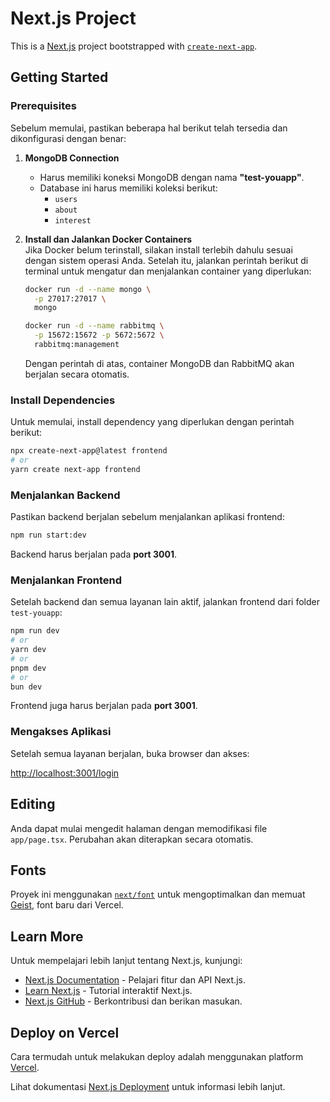 # Next.js Project

This is a [Next.js](https://nextjs.org) project bootstrapped with [`create-next-app`](https://nextjs.org/docs/app/api-reference/cli/create-next-app).

## Getting Started

### Prerequisites

Sebelum memulai, pastikan beberapa hal berikut telah tersedia dan dikonfigurasi dengan benar:

1. **MongoDB Connection**  
   - Harus memiliki koneksi MongoDB dengan nama **"test-youapp"**.
   - Database ini harus memiliki koleksi berikut:
     - `users`
     - `about`
     - `interest`

2. **Install dan Jalankan Docker Containers**  
   Jika Docker belum terinstall, silakan install terlebih dahulu sesuai dengan sistem operasi Anda. Setelah itu, jalankan perintah berikut di terminal untuk mengatur dan menjalankan container yang diperlukan:
   
   ```bash
   docker run -d --name mongo \
     -p 27017:27017 \
     mongo

   docker run -d --name rabbitmq \
     -p 15672:15672 -p 5672:5672 \
     rabbitmq:management
   ```
   
   Dengan perintah di atas, container MongoDB dan RabbitMQ akan berjalan secara otomatis.

### Install Dependencies

Untuk memulai, install dependency yang diperlukan dengan perintah berikut:

```bash
npx create-next-app@latest frontend 
# or
yarn create next-app frontend
```

### Menjalankan Backend

Pastikan backend berjalan sebelum menjalankan aplikasi frontend:

```bash
npm run start:dev
```

Backend harus berjalan pada **port 3001**.

### Menjalankan Frontend

Setelah backend dan semua layanan lain aktif, jalankan frontend dari folder `test-youapp`:

```bash
npm run dev
# or
yarn dev
# or
pnpm dev
# or
bun dev
```

Frontend juga harus berjalan pada **port 3001**.

### Mengakses Aplikasi

Setelah semua layanan berjalan, buka browser dan akses:

[http://localhost:3001/login](http://localhost:3001/login)

## Editing

Anda dapat mulai mengedit halaman dengan memodifikasi file `app/page.tsx`. Perubahan akan diterapkan secara otomatis.

## Fonts

Proyek ini menggunakan [`next/font`](https://nextjs.org/docs/app/building-your-application/optimizing/fonts) untuk mengoptimalkan dan memuat [Geist](https://vercel.com/font), font baru dari Vercel.

## Learn More

Untuk mempelajari lebih lanjut tentang Next.js, kunjungi:

- [Next.js Documentation](https://nextjs.org/docs) - Pelajari fitur dan API Next.js.
- [Learn Next.js](https://nextjs.org/learn) - Tutorial interaktif Next.js.
- [Next.js GitHub](https://github.com/vercel/next.js) - Berkontribusi dan berikan masukan.

## Deploy on Vercel

Cara termudah untuk melakukan deploy adalah menggunakan platform [Vercel](https://vercel.com/new?utm_medium=default-template&filter=next.js&utm_source=create-next-app&utm_campaign=create-next-app-readme).

Lihat dokumentasi [Next.js Deployment](https://nextjs.org/docs/app/building-your-application/deploying) untuk informasi lebih lanjut.


